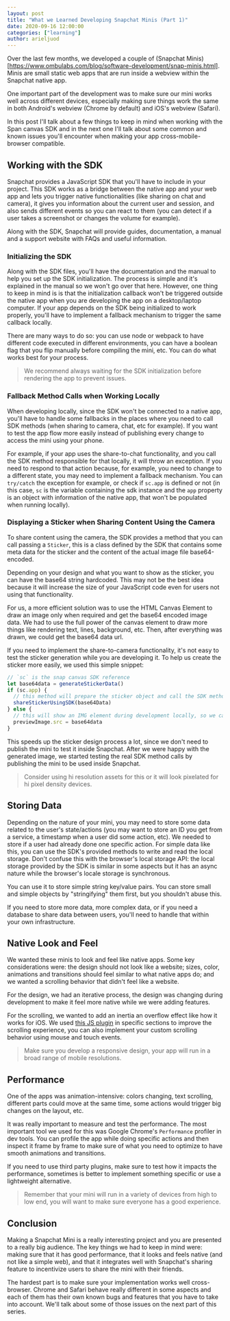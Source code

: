 ```yaml
---
layout: post
title: "What we Learned Developing Snapchat Minis (Part 1)"
date: 2020-09-16 12:00:00
categories: ["learning"]
author: arieljuod
---
```


Over the last few months, we developed a couple of (Snapchat Minis)[https://www.ombulabs.com/blog/software-development/snap-minis.html]. Minis are small static web apps that are run inside a webview within the Snapchat native app.

One important part of the development was to make sure our mini works well across different devices, especially making sure things work the same in both Android's webview (Chrome by default) and iOS's webview (Safari).

In this post I'll talk about a few things to keep in mind when working with the Span canvas SDK and in the next one I'll talk about some common and known issues you'll encounter when making your app cross-mobile-browser compatible.

<!--more-->

## Working with the SDK

Snapchat provides a JavaScript SDK that you'll have to include in your project. This SDK works as a bridge between the native app and your web app and lets you trigger native functionalities (like sharing on chat and camera), it gives you information about the current user and session, and also sends different events so you can react to them (you can detect if a user takes a screenshot or changes the volume for example).

Along with the SDK, Snapchat will provide guides, documentation, a manual and a support website with FAQs and useful information.

### Initializing the SDK

Along with the SDK files, you'll have the documentation and the manual to help you set up the SDK initialization. The process is simple and it's explained in the manual so we won't go over that here. However, one thing to keep in mind is is that the initialization callback won't be triggered outside the native app when you are developing the app on a desktop/laptop computer. If your app depends on the SDK being initialized to work properly, you'll have to implement a fallback mechanism to trigger the same callback locally.

There are many ways to do so: you can use node or webpack to have different code executed in different environments, you can have a boolean flag that you flip manually before compiling the mini, etc. You can do what works best for your process.

> We recommend always waiting for the SDK initialization before rendering the app to prevent issues.

### Fallback Method Calls when Working Locally

When developing locally, since the SDK won't be connected to a native app, you'll have to handle some fallbacks in the places where you need to call SDK methods (when sharing to camera, chat, etc for example). If you want to test the app flow more easily instead of publishing every change to access the mini using your phone.

For example, if your app uses the share-to-chat functionality, and you call the SDK method responsible for that locally, it will throw an exception. If you need to respond to that action because, for example, you need to change to a different state, you may need to implement a fallback mechanism. You can `try/catch` the exception for example, or check if `sc.app` is defined or not (in this case, `sc` is the variable containing the sdk instance and the `app` property is an object with information of the native app, that won't be populated when running locally).

### Displaying a Sticker when Sharing Content Using the Camera

To share content using the camera, the SDK provides a method that you can call passing a `Sticker`, this is a class defined by the SDK that contains some meta data for the sticker and the content of the actual image file base64-encoded.

Depending on your design and what you want to show as the sticker, you can have the base64 string hardcoded. This may not be the best idea because it will increase the size of your JavaScript code even for users not using that functionality.

For us, a more efficient solution was to use the HTML Canvas Element to draw an image only when required and get the base64 encoded image data. We had to use the full power of the canvas element to draw more things like rendering text, lines, background, etc. Then, after everything was drawn, we could get the base64 data url.

If you need to implement the share-to-camera functionality, it's not easy to test the sticker generation while you are developing it. To help us create the sticker more easily, we used this simple snippet:

```javascript
// `sc` is the snap canvas SDK reference
let base64data = generateStickerData()
if (sc.app) {
  // this method will prepare the sticker object and call the SDK methods
  shareStickerUsingSDK(base64Data) 
} else {
  // this will show an IMG element during development locally, so we can see what we created
  previewImage.src = base64data
}
```

This speeds up the sticker design process a lot, since we don't need to publish the mini to test it inside Snapchat. After we were happy with the generated image, we started testing the real SDK method calls by publishing the mini to be used inside Snapchat.

> Consider using hi resolution assets for this or it will look pixelated for hi pixel density devices.

## Storing Data

Depending on the nature of your mini, you may need to store some data related to the user's state/actions (you may want to store an ID you get from a service, a timestamp when a user did some action, etc). We needed to store if a user had already done one specific action. For simple data like this, you can use the SDK's provided methods to write and read the local storage. Don't confuse this with the browser's local storage API: the local storage provided by the SDK is similar in some aspects but it has an async nature while the browser's locale storage is synchronous.

You can use it to store simple string key/value pairs. You can store small and simple objects by "stringifying" them first, but you shouldn't abuse this.

If you need to store more data, more complex data, or if you need a database to share data between users, you'll need to handle that within your own infrastructure.

## Native Look and Feel

We wanted these minis to look and feel like native apps. Some key considerations were: the design should not look like a website; sizes, color, animations and transitions should feel similar to what native apps do; and we wanted a scrolling behavior that didn't feel like a website.

For the design, we had an iterative process, the design was changing during development to make it feel more native while we were adding features.

For the scrolling, we wanted to add an inertia an overflow effect like how it works for iOS. We used [this JS plugin](https://github.com/idiotWu/smooth-scrollbar) in specific sections to improve the scrolling experience, you can also implement your custom scrolling behavior using mouse and touch events.

> Make sure you develop a responsive design, your app will run in a broad range of mobile resolutions.

## Performance

One of the apps was animation-intensive: colors changing, text scrolling, different parts could move at the same time, some actions would trigger big changes on the layout, etc.

It was really important to measure and test the performance. The most important tool we used for this was Google Chrome's `Performance` profiler in dev tools. You can profile the app while doing specific actions and then inspect it frame by frame to make sure of what you need to optimize to have smooth animations and transitions.

If you need to use third party plugins, make sure to test how it impacts the performance, sometimes is better to implement something specific or use a lightweight alternative.

> Remember that your mini will run in a variety of devices from high to low end, you will want to make sure everyone has a good experience.

## Conclusion

Making a Snapchat Mini is a really interesting project and you are presented to a really big audience. The key things we had to keep in mind were: making sure that it has good performance, that it looks and feels native (and not like a simple web), and that it integrates well with Snapchat's sharing feature to incentivize users to share the mini with their friends.

The hardest part is to make sure your implementation works well cross-browser. Chrome and Safari behave really different in some aspects and each of them has their own known bugs and features that you have to take into account. We'll talk about some of those issues on the next part of this series.